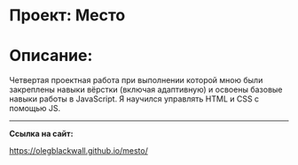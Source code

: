 # Проект: Место

# Описание:

Четвертая проектная работа при выполнении которой мною были закреплены навыки вёрстки (включая адаптивную) и освоены базовые навыки работы в JavaScript. Я научился управлять HTML и CSS с помощью JS. 

---------------------------------

**Ссылка на сайт:**

https://olegblackwall.github.io/mesto/